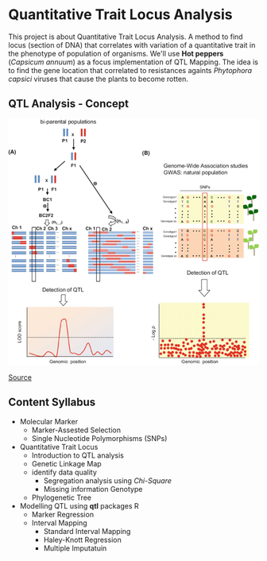 # Quantitative Trait Locus Analysis

This project is about Quantitative Trait Locus Analysis. A method to find locus (section of DNA) that correlates with variation of a quantitative trait in the phenotype of population of organisms. We'll use **Hot peppers** (*Capsicum annuum*) as a focus implementation of QTL Mapping. The idea is to find the gene location that correlated to resistances againts *Phytophora capsici* viruses that cause the plants to become rotten. 

## QTL Analysis - Concept

![(a) Comparison of introgression and recombinant inbred lines; (b) Genome-Wide Association Study (GWAS) for Identification of QTL using natural population](assets/flow-qtl.png)

[Source](https://www.researchgate.net/publication/325123954_Guidelines_for_Sample_Normalization_to_Minimize_Batch_Variation_for_Large-Scale_Metabolic_Profiling_of_Plant_Natural_Genetic_Variance)

## Content Syllabus

* Molecular Marker
  * Marker-Assested Selection
  * Single Nucleotide Polymorphisms (SNPs)
* Quantitative Trait Locus
  * Introduction to QTL analysis
  * Genetic Linkage Map
  * identify data quality
    * Segregation analysis using *Chi-Square*
    * Missing information Genotype
  * Phylogenetic Tree
* Modelling QTL using **qtl** packages R
  * Marker Regression
  * Interval Mapping
    * Standard Interval Mapping
    * Haley-Knott Regression
    * Multiple Imputatuin